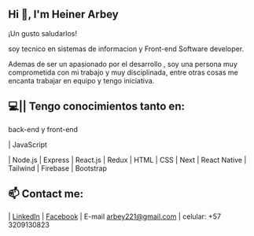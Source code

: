 ## Hi 👋, I'm Heiner Arbey


¡Un gusto saludarlos! 

soy tecnico en sistemas de informacion y Front-end Software developer.

Ademas de ser un apasionado por el desarrollo , soy una persona muy comprometida con mi trabajo y muy disciplinada, entre otras cosas me encanta trabajar en equipo y tengo iniciativa.

## 💻||  Tengo conocimientos tanto en:
 back-end y front-end 
	
| JavaScript

| Node.js
| Express
| React.js
| Redux
| HTML
| CSS
| Next
| React Native
| Tailwind
| Firebase
| Bootstrap
## 📫  Contact me:


| [LinkedIn](https://www.linkedin.com/in/heiner-arevalo-757937246/) | 
[Facebook](https://www.facebook.com/bllazz.flowwgkuatro) | 
 E-mail
arbey221@gmail.com |
 celular:
+57 3209130823





